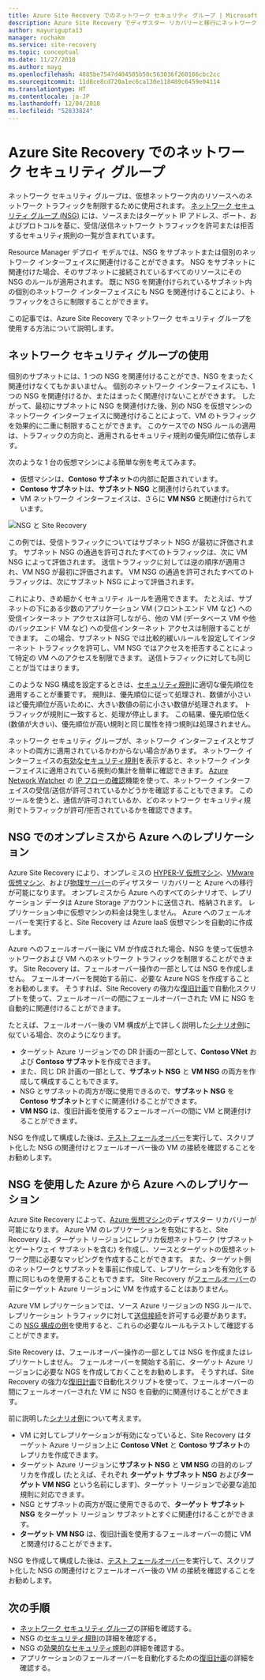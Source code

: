 ```yaml
---
title: Azure Site Recovery でのネットワーク セキュリティ グループ | Microsoft Docs
description: Azure Site Recovery でディザスター リカバリーと移行にネットワーク セキュリティ グループを使用する方法を説明します
author: mayurigupta13
manager: rochakm
ms.service: site-recovery
ms.topic: conceptual
ms.date: 11/27/2018
ms.author: mayg
ms.openlocfilehash: 4885be7547d404505b50c563036f260166cbc2cc
ms.sourcegitcommit: 11d8ce8cd720a1ec6ca130e118489c6459e04114
ms.translationtype: HT
ms.contentlocale: ja-JP
ms.lasthandoff: 12/04/2018
ms.locfileid: "52833824"
---
```

# <a name="network-security-groups-with-azure-site-recovery"></a>Azure Site Recovery でのネットワーク セキュリティ グループ

ネットワーク セキュリティ グループは、仮想ネットワーク内のリソースへのネットワーク トラフィックを制限するために使用されます。 [ネットワーク セキュリティ グループ (NSG)](../virtual-network/security-overview.md#network-security-groups) には、ソースまたはターゲット IP アドレス、ポート、およびプロトコルを基に、受信/送信ネットワーク トラフィックを許可または拒否するセキュリティ規則の一覧が含まれています。

Resource Manager デプロイ モデルでは、NSG をサブネットまたは個別のネットワーク インターフェイスに関連付けることができます。 NSG をサブネットに関連付けた場合、そのサブネットに接続されているすべてのリソースにその NSG のルールが適用されます。 既に NSG を関連付けられているサブネット内の個別のネットワーク インターフェイスにも NSG を関連付けることにより、トラフィックをさらに制限することができます。

この記事では、Azure Site Recovery でネットワーク セキュリティ グループを使用する方法について説明します。

## <a name="using-network-security-groups"></a>ネットワーク セキュリティ グループの使用

個別のサブネットには、1 つの NSG を関連付けることができ、NSG をまったく関連付けなくてもかまいません。 個別のネットワーク インターフェイスにも、1 つの NSG を関連付けるか、またはまったく関連付けないことができます。 したがって、最初にサブネットに NSG を関連付けた後、別の NSG を仮想マシンのネットワーク インターフェイスに関連付けることによって、VM のトラフィックを効果的に二重に制限することができます。 このケースでの NSG ルールの適用は、トラフィックの方向と、適用されるセキュリティ規則の優先順位に依存します。

次のような 1 台の仮想マシンによる簡単な例を考えてみます。
-   仮想マシンは、**Contoso サブネット**の内部に配置されています。
-   **Contoso サブネット**は、**サブネット NSG** と関連付けられています。
-   VM ネットワーク インターフェイスは、さらに **VM NSG** と関連付けられています。

![NSG と Site Recovery](./media/concepts-network-security-group-with-site-recovery/site-recovery-with-network-security-group.png)

この例では、受信トラフィックについてはサブネット NSG が最初に評価されます。 サブネット NSG の通過を許可されたすべてのトラフィックは、次に VM NSG によって評価されます。 送信トラフィックに対しては逆の順序が適用され、VM NSG が最初に評価されます。 VM NSG の通過を許可されたすべてのトラフィックは、次にサブネット NSG によって評価されます。

これにより、きめ細かくセキュリティ ルールを適用できます。 たとえば、サブネットの下にある少数のアプリケーション VM (フロントエンド VM など) への受信インターネット アクセスは許可しながら、他の VM (データベース VM や他のバックエンド VM など) への受信インターネット アクセスは制限することができます。 この場合、サブネット NSG では比較的緩いルールを設定してインターネット トラフィックを許可し、VM NSG ではアクセスを拒否することによって特定の VM へのアクセスを制限できます。 送信トラフィックに対しても同じことが当てはまります。

このような NSG 構成を設定するときは、[セキュリティ規則](../virtual-network/security-overview.md#security-rules)に適切な優先順位を適用することが重要です。 規則は、優先順位に従って処理され、数値が小さいほど優先順位が高いために、大きい数値の前に小さい数値が処理されます。 トラフィックが規則に一致すると、処理が停止します。 この結果、優先順位低く (数値が大きい)、優先順位が高い規則と同じ属性を持つ規則は処理されません。

ネットワーク セキュリティ グループが、ネットワーク インターフェイスとサブネットの両方に適用されているかわからない場合があります。 ネットワーク インターフェイスの[有効なセキュリティ規則](../virtual-network/virtual-network-network-interface.md#view-effective-security-rules)を表示すると、ネットワーク インターフェイスに適用されている規則の集計を簡単に確認できます。 [Azure Network Watcher](../network-watcher/network-watcher-monitoring-overview.md) の [IP フローの確認](../network-watcher/diagnose-vm-network-traffic-filtering-problem.md)機能を使って、ネットワーク インターフェイスの受信/送信が許可されているかどうかを確認することもできます。 このツールを使うと、通信が許可されているか、どのネットワーク セキュリティ規則でトラフィックが許可/拒否されているかを確認できます。

## <a name="on-premises-to-azure-replication-with-nsg"></a>NSG でのオンプレミスから Azure へのレプリケーション

Azure Site Recovery により、オンプレミスの [HYPER-V 仮想マシン](hyper-v-azure-architecture.md)、[VMware 仮想マシン](vmware-azure-architecture.md)、および[物理サーバー](physical-azure-architecture.md)のディザスター リカバリーと Azure への移行が可能になります。 オンプレミスから Azure へのすべてのシナリオで、レプリケーション データは Azure Storage アカウントに送信され、格納されます。 レプリケーション中に仮想マシンの料金は発生しません。 Azure へのフェールオーバーを実行すると、Site Recovery は Azure IaaS 仮想マシンを自動的に作成します。

Azure へのフェールオーバー後に VM が作成された場合、NSG を使って仮想ネットワークおよび VM へのネットワーク トラフィックを制限することができます。 Site Recovery は、フェールオーバー操作の一部としては NSG を作成しません。 フェールオーバーを開始する前に、必要な Azure NGS を作成することをお勧めします。 そうすれば、Site Recovery の強力な[復旧計画](site-recovery-create-recovery-plans.md)で自動化スクリプトを使って、フェールオーバーの間にフェールオーバーされた VM に NSG を自動的に関連付けることができます。

たとえば、フェールオーバー後の VM 構成が上で詳しく説明した[シナリオ例](concepts-network-security-group-with-site-recovery.md#using-network-security-groups)に似ている場合、次のようになります。
-   ターゲット Azure リージョンでの DR 計画の一部として、**Contoso VNet** および **Contoso サブネット**を作成できます。
-   また、同じ DR 計画の一部として、**サブネット NSG** と **VM NSG** の両方を作成して構成することもできます。
-   NSG とサブネットの両方が既に使用できるので、**サブネット NSG** を **Contoso サブネット**とすぐに関連付けることができます。
-   **VM NSG** は、復旧計画を使用するフェールオーバーの間に VM と関連付けることができます。

NSG を作成して構成した後は、[テスト フェールオーバー](site-recovery-test-failover-to-azure.md)を実行して、スクリプト化した NSG の関連付けとフェールオーバー後の VM の接続を確認することをお勧めします。

## <a name="azure-to-azure-replication-with-nsg"></a>NSG を使用した Azure から Azure へのレプリケーション

Azure Site Recovery によって、[Azure 仮想マシン](azure-to-azure-architecture.md)のディザスター リカバリーが可能になります。 Azure VM のレプリケーションを有効にすると、Site Recovery は、ターゲット リージョンにレプリカ仮想ネットワーク (サブネットとゲートウェイ サブネットを含む) を作成し、ソースとターゲットの仮想ネットワーク間に必要なマッピングを作成することができます。 また、ターゲット側のネットワークとサブネットを事前に作成して、レプリケーションを有効化する際に同じものを使用することもできます。 Site Recovery が[フェールオーバー](azure-to-azure-tutorial-failover-failback.md)の前にターゲット Azure リージョンに VM を作成することはありません。

Azure VM レプリケーションでは、ソース Azure リージョンの NSG ルールで、レプリケーション トラフィックに対して[送信接続](azure-to-azure-about-networking.md#outbound-connectivity-for-ip-address-ranges)を許可する必要があります。 この [NSG 構成の例](azure-to-azure-about-networking.md#example-nsg-configuration)を使用すると、これらの必要なルールもテストして確認することができます。

Site Recovery は、フェールオーバー操作の一部としては NSG を作成またはレプリケートしません。 フェールオーバーを開始する前に、ターゲット Azure リージョンに必要な NGS を作成しておくことをお勧めします。 そうすれば、Site Recovery の強力な[復旧計画](site-recovery-create-recovery-plans.md)で自動化スクリプトを使って、フェールオーバーの間にフェールオーバーされた VM に NSG を自動的に関連付けることができます。

前に説明した[シナリオ例](concepts-network-security-group-with-site-recovery.md#using-network-security-groups)について考えます。
-   VM に対してレプリケーションが有効になっていると、Site Recovery はターゲット Azure リージョン上に **Contoso VNet** と **Contoso サブネット**のレプリカを作成できます。
-   ターゲット Azure リージョンに**サブネット NSG** と **VM NSG** の目的のレプリカを作成し (たとえば、それぞれ **ターゲット サブネット NSG** および**ターゲット VM NSG** という名前にします)、ターゲット リージョンで必要な追加規則に対応できます。
-   NSG とサブネットの両方が既に使用できるので、**ターゲット サブネット NSG** をターゲット リージョン サブネットとすぐに関連付けることができます。
-   **ターゲット VM NSG** は、復旧計画を使用するフェールオーバーの間に VM と関連付けることができます。

NSG を作成して構成した後は、[テスト フェールオーバー](azure-to-azure-tutorial-dr-drill.md)を実行して、スクリプト化した NSG の関連付けとフェールオーバー後の VM の接続を確認することをお勧めします。

## <a name="next-steps"></a>次の手順
-   [ネットワーク セキュリティ グループ](../virtual-network/security-overview.md#network-security-groups)の詳細を確認する。
-   NSG の[セキュリティ規則](../virtual-network/security-overview.md#security-rules)の詳細を確認する。
-   NSG の[効果的なセキュリティ規則](../virtual-network/diagnose-network-traffic-filter-problem.md)の詳細を確認する。
-   アプリケーションのフェールオーバーを自動化するための[復旧計画](site-recovery-create-recovery-plans.md)の詳細を確認する。
